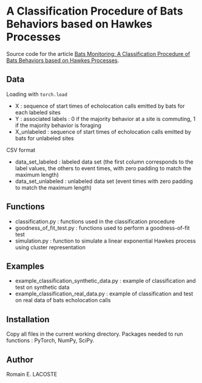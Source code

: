# A Classification Procedure of Bats Behaviors based on Hawkes Processes

Source code for the article [Bats Monitoring: A Classification Procedure of Bats Behaviors based on Hawkes Processes](https://hal.science/hal-04345822).

## Data

Loading with `torch.load`
- X : sequence of start times of echolocation calls emitted by bats for each labeled sites
- Y : associated labels : 0 if the majority behavior at a site is commuting, 1 if the majority behavior is foraging
- X_unlabeled : sequence of start times of echolocation calls emitted by bats for unlabeled sites

CSV format
- data_set_labeled : labeled data set (the first column corresponds to the label values, the others to event times, with zero padding to match the maximum length)
- data_set_unlabeled : unlabeled data set (event times with zero padding to match the maximum length)
## Functions 

- classification.py : functions used in the classification procedure
- goodness_of_fit_test.py : functions used to perform a goodness-of-fit test
- simulation.py : function to simulate a linear exponential Hawkes process using cluster representation

## Examples

- example_classification_synthetic_data.py : example of classification and test on synthetic data
- example_classification_real_data.py : example of classification and test on real data of bats echolocation calls

## Installation 

Copy all files in the current working directory.
Packages needed to run functions : PyTorch, NumPy, SciPy.

## Author

Romain E. LACOSTE
